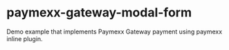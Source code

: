 # paymexx-gateway-modal-form
Demo example that implements Paymexx Gateway payment using paymexx inline plugin.
